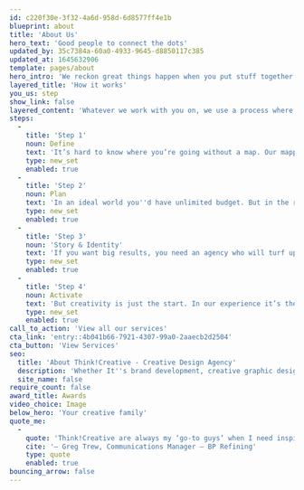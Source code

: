 ```yaml
---
id: c220f30e-3f32-4a6d-958d-6d8577ff4e1b
blueprint: about
title: 'About Us'
hero_text: 'Good people to connect the dots'
updated_by: 35c7384a-60a0-4933-9645-d8850117c385
updated_at: 1645632906
template: pages/about
hero_intro: 'We reckon great things happen when you put stuff together. That''s why our people combine a whole range of creative disciplines. Oh and we''re dead nice too.'
layered_title: 'How it works'
you_us: step
show_link: false
layered_content: 'Whatever we work with you on, we use a process where ideas come first. In an age of templates and quick fixes, we put creativity first, so you have a better chance of getting big results. Here’s how it works…'
steps:
  -
    title: 'Step 1'
    noun: Define
    text: 'It’s hard to know where you’re going without a map. Our mapping process is a series of exercises and workshops designed to uncover exactly what’s going on. We''ll ask you lots of questions, talk to your customers and develop a map of the market. We''ll look at the trends and the basic principles of great creative work. Together, we can build a picture of where you''re competing before we work out how to compete.'
    type: new_set
    enabled: true
  -
    title: 'Step 2'
    noun: Plan
    text: 'In an ideal world you''d have unlimited budget. But in the real world you have to make choices about what you will (and won''t) spend your hard earned budget on. If mapping shows you the territory, now you can work out what you''re going to do with it. Where will you play? Who will you target and who will you ignore? What will you say? This is where we''ll help you plan the next steps. Through strategies, briefing and frameworks, we''ll link your commercial needs with creative opportunity. That way you get work that both looks the business and does the business.'
    type: new_set
    enabled: true
  -
    title: 'Step 3'
    noun: 'Story & Identity'
    text: 'If you want big results, you need an agency who will turf up every rock on the beach to find the best possible answer to your brief. In short you need big ideas. Big ideas give you the unbeatable advantage of being interesting. That helps us tell your story in fresh and exciting ways so you get noticed and talked about, both online and off.'
    type: new_set
    enabled: true
  -
    title: 'Step 4'
    noun: Activate
    text: 'But creativity is just the start. In our experience it’s the details that are the difference between a job done and a job done well. Our dedication to getting everything spot-on runs from before the first phone call until well after sign off. Whether you want to bring your brand to life onscreen or off, or just make a big noise about something - we can help.'
    type: new_set
    enabled: true
call_to_action: 'View all our services'
cta_link: 'entry::4b041b66-7921-4307-99a0-2aaecb2d2504'
cta_button: 'View Services'
seo:
  title: 'About Think!Creative - Creative Design Agency'
  description: 'Whether It''s brand development, creative graphic design, powerful content, or innovative digital solutions, our team''s got it covered. Call us on: 01253 297900'
  site_name: false
require_count: false
award_title: Awards
video_choice: Image
below_hero: 'Your creative family'
quote_me:
  -
    quote: 'Think!Creative are always my ‘go-to guys’ when I need inspired, creative and thoughtful design. I’ve always found them to have an innate ability to understand not just the design brief but also the wider campaign context and objectives - a highly valued aspect of this highly valued team.'
    cite: '— Greg Trew, Communications Manager – BP Refining'
    type: quote
    enabled: true
bouncing_arrow: false
---
```

